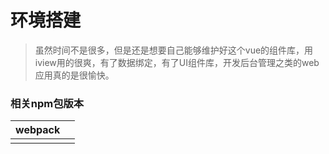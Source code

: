 # 环境搭建

> 虽然时间不是很多，但是还是想要自己能够维护好这个vue的组件库，用iview用的很爽，有了数据绑定，有了UI组件库，开发后台管理之类的web应用真的是很愉快。

### 相关npm包版本

| webpack |  |
| :--- | :--- |
|  |  |



